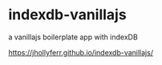 # indexdb-vanillajs
a vanillajs boilerplate app with indexDB





https://jhollyferr.github.io/indexdb-vanillajs/
